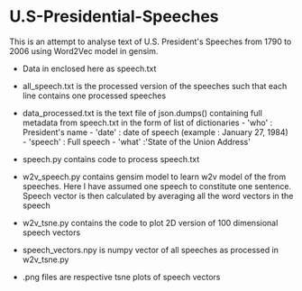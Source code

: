 U.S-Presidential-Speeches
=========================


This is an attempt to analyse text of U.S. President's Speeches from 1790 to 2006 using Word2Vec model in gensim. 

- Data in enclosed here as speech.txt
- all_speech.txt is the processed version of the speeches such that each line contains one processed speeches
- data_processed.txt is the text file of json.dumps() containing full metadata from speech.txt in the form of list of dictionaries
      - 'who' : President's name
      - 'date' : date of speech (example : January 27, 1984)
      - 'speech' : Full speech
      - 'what' :'State of the Union Address'

- speech.py contains code to process speech.txt
- w2v_speech.py contains gensim model to learn w2v model of the from speeches. Here I have assumed one speech to constitute one sentence.
Speech vector is then calculated by averaging all the word vectors in the speech
- w2v_tsne.py contains the code to plot 2D version of 100 dimensional speech vectors
- speech_vectors.npy is numpy vector of all speeches as processed in w2v_tsne.py
- .png files are respective tsne plots of speech vectors


